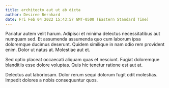 ```yaml
---
title: architecto aut ut ab dicta
author: Desiree Bernhard
date: Fri Feb 04 2022 15:43:57 GMT-0500 (Eastern Standard Time)
---
```

Pariatur autem velit harum. Adipisci et minima delectus necessitatibus aut numquam sed. Et assumenda assumenda quo cum laborum ipsa doloremque ducimus deserunt. Quidem similique in nam odio rem provident enim. Dolor ut natus at. Molestiae aut et.

 Sed optio placeat occaecati aliquam quas et nesciunt. Fugiat doloremque blanditiis esse dolore voluptas. Quis hic tenetur ratione est aut at.

 Delectus aut laboriosam. Dolor rerum sequi dolorum fugit odit molestias. Impedit dolores a nobis consequuntur quos.